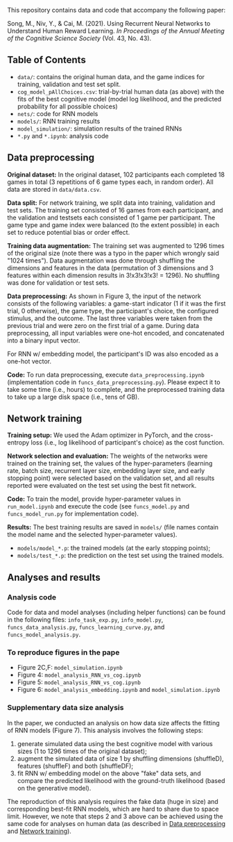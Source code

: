 This repository contains data and code that accompany the following paper:

Song, M., Niv, Y., & Cai, M. (2021). Using Recurrent Neural Networks to Understand Human Reward Learning. *In Proceedings of the Annual Meeting of the Cognitive Science Society* (Vol. 43, No. 43).

## Table of Contents

* `data/`: contains the original human data, and the game indices for training, validation and test set split.
* `cog_model_pAllChoices.csv`: trial-by-trial human data (as above) with the fits of the best cognitive model (model log likelihood, and the predicted probability for all possible choices)
* `nets/`: code for RNN models
* `models/`: RNN training results
* `model_simulation/`: simulation results of the trained RNNs
* `*.py` and `*.ipynb`: analysis code


## Data preprocessing

**Original dataset:**
In the original dataset, 102 participants each completed 18 games in total (3 repetitions of 6 game types each, in random order). All data are stored in `data/data.csv`.

**Data split:**
For network training, we split data into training, validation and test sets. The training set consisted of 16 games from each participant, and the validation and testsets each  consisted of 1 game per participant. The game type and game index were balanced (to the extent possible) in each set to reduce potential bias or order effect.

**Training data augmentation:**
The training set was augmented to 1296 times of the original size (note there was a typo in the paper which wrongly said "1024 times"). Data augmentation was done through shuffling the dimensions and features in the data (permutation of 3 dimensions and 3 features within each dimension results in 3!x3!x3!x3! = 1296). No shuffling was done for validation or test sets.

**Data preprocessing:**
As shown in Figure 3, the input of the network consists of the following variables: a game-start indicator (1 if it was the first trial, 0 otherwise), the game type, the participant's choice, the configured stimulus, and the outcome. The last three variables were taken from the previous trial and were zero on the first trial of a game. During data preprocessing, all input variables were one-hot encoded, and concatenated into a binary input vector.

For RNN w/ embedding model, the participant's ID was also encoded as a one-hot vector.

**Code:** 
To run data preprocessing, execute `data_preprocessing.ipynb` (implementation code in `funcs_data_preprocessing.py`). Please expect it to take some time (i.e., hours) to complete, and the preprocessed training data to take up a large disk space (i.e., tens of GB).

## Network training

**Training setup:**
We used the Adam optimizer in PyTorch, and the cross-entropy loss (i.e., log likelihood of participant's choice) as the cost function.

**Network selection and evaluation:**
The weights of the networks were trained on the training set, the values of the hyper-parameters (learning rate, batch size, recurrent layer size, embedding layer size, and early stopping point) were selected based on the validation set, and all results reported were evaluated on the test set using the best fit network. 

**Code:**
To train the model, provide hyper-parameter values in `run_model.ipynb` and execute the code (see `funcs_model.py` and `funcs_model_run.py` for implementation code).

**Results:**
The best training results are saved in `models/` (file names contain the model name and the selected hyper-parameter values).

* `models/model_*.p`: the trained models (at the early stopping points);
* `models/test_*.p`: the prediction on the test set using the trained models.

## Analyses and results

### Analysis code
Code for data and model analyses (including helper functions) can be found in the following files: `info_task_exp.py`, `info_model.py`, `funcs_data_analysis.py`, `funcs_learning_curve.py`, and `funcs_model_analysis.py`.

### To reproduce figures in the pape

* Figure 2C,F: `model_simulation.ipynb`
* Figure 4: `model_analysis_RNN_vs_cog.ipynb`
* Figure 5: `model_analysis_RNN_vs_cog.ipynb`
* Figure 6: `model_analysis_embedding.ipynb` and `model_simulation.ipynb`

### Supplementary data size analysis

In the paper, we conducted an analysis on how data size affects the fitting of RNN models  (Figure 7). This analysis involves the following steps:

1. generate simulated data using the best cognitive model with various sizes (1 to 1296 times of the original dataset);
2. augment the simulated data of size 1 by shuffling dimensions (shuffleD), features (shuffleF) and both (shuffleDF);
3. fit RNN w/ embedding model on the above "fake" data sets, and compare the predicted likelihood with the ground-truth likelihood (based on the generative model).

The reproduction of this analysis requires the fake data (huge in size) and corresponding best-fit RNN models, which are hard to share due to space limit. However, we note that steps 2 and 3 above can be achieved using the same code for analyses on human data (as described in [Data preprocessing](#data-preprocessing) and [Network training](#network-training)).